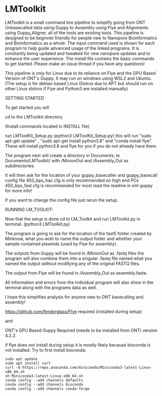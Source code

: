 # LMToolkit

LMToolkit is a small command line pipeline to simplify going from ONT Unbasecalled data using Guppy to Assembly using Flye and Alignments using Guppy_Aligner, all of the tools are existing tools. This pipeline is designed to be beginner friendly for people new to Nanopore Bioinformatics and Bioinformatics as a whole. The input command used is shown for each program to help guide advanced usage of the linked programs. It is constantly being updated and tweaked for new nanopore updates and to enhance the user experience. The install file contains the basic commands to get started. Please make an issue thread if you have any questions!


This pipeline is only for Linux due to its reliance on Flye and the GPU Based Version of ONT's Guppy. It may run on windows using WSL2 and Ubuntu. 
(The setup is for debian based Linux Distros due to APT but should run on other Linux distros if Flye and Python3 are installed manually) 



GETTING STARTED 

To get started you will 

cd to the LMToolkit directory

(Install commands located in INSTALL file)

run LMToolKit_Setup.py (python3 LMToolKit_Setup.py) this will run  "sudo apt-get update" , "sudo apt-get install python3.8" and "conda install flye". These will install 
python3.8 and flye for you if you do not already have them.

The program next will create a directory in Documents; Ie Documents/LMToolkit/ with /MinionOut and /Assembly_Out as subdirectories.

It will then ask for the location of your guppy_basecaller and guppy_basecall config file 
450_bps_hac.cfg is only recommended on high end PCs 450_bps_fast.cfg is recommended for most read the readme in ont-guppy for more info!

If you want to change the config file just rerun the setup.

RUNNING LM_TOOLKIT:

Now that the setup is done cd to LM_Toolkit and run LMToolkit.py in terminal. (python3 LMToolkit.py)

The program is going to ask for the location of the fast5 folder created by Minknow, what you wish to name the output folder and whether your sample contained plasmids (used by Flye for assembly). 

The outputs from Guppy will be found in /MinionOut as .fastq files the program will also combine them into a singular .fastq file named what you named the output without modifying any of the original FASTQ files.

The output from Flye will be found in /Assembly_Out as assembly.fasta. 

All information and errors from the individual program will also show in the terminal along with the programs data as well.


I hope this simplifies analysis for anyone new to ONT basecalling and assembly! 



https://github.com/fenderglass/Flye required (installed during setup)

and

ONT's GPU Based Guppy Required (needs to be installed from ONT) version 4.2.2. 

if flye does not install during setup it is mostly likely because bioconda is not installed. Try to first install bioconda: 
```
sudo apt update 
sudo apt install curl
curl -O https://repo.anaconda.com/miniconda/Miniconda3-latest-Linux-x86_64.sh
sh Miniconda3-latest-Linux-x86_64.sh
conda config --add channels defaults
conda config --add channels bioconda
conda config --add channels conda-forge
```
